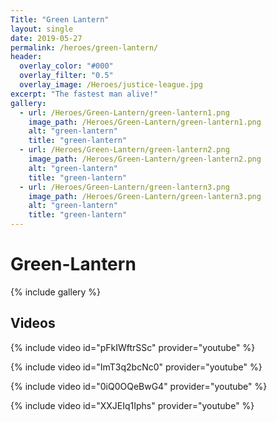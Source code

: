 ```yaml
---
Title: "Green Lantern"
layout: single
date: 2019-05-27
permalink: /heroes/green-lantern/
header:
  overlay_color: "#000"
  overlay_filter: "0.5"
  overlay_image: /Heroes/justice-league.jpg
excerpt: "The fastest man alive!"
gallery:
  - url: /Heroes/Green-Lantern/green-lantern1.png
    image_path: /Heroes/Green-Lantern/green-lantern1.png
    alt: "green-lantern"
    title: "green-lantern"
  - url: /Heroes/Green-Lantern/green-lantern2.png
    image_path: /Heroes/Green-Lantern/green-lantern2.png
    alt: "green-lantern"
    title: "green-lantern"
  - url: /Heroes/Green-Lantern/green-lantern3.png
    image_path: /Heroes/Green-Lantern/green-lantern3.png
    alt: "green-lantern"
    title: "green-lantern"
---
```


# Green-Lantern

{% include gallery %}

## Videos

{% include video id="pFkIWftrSSc" provider="youtube" %}

{% include video id="ImT3q2bcNc0" provider="youtube" %}

{% include video id="0iQ0OQeBwG4" provider="youtube" %}

{% include video id="XXJEIq1Iphs" provider="youtube" %}

